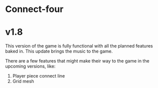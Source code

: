# Connect-four
# v1.8
This version of the game is fully functional with all the planned features baked in. This update brings the music to the game.

There are a few features that might make their way to the game in the upcoming versions, like:
1. Player piece connect line 
2. Grid mesh
